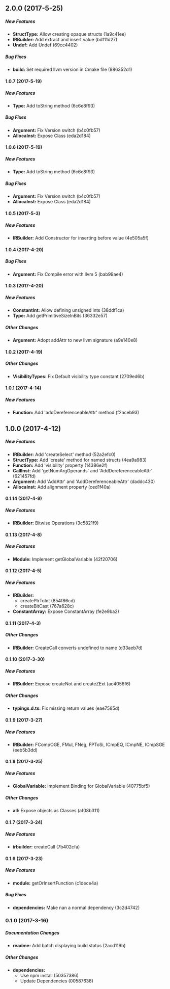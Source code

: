 ## 2.0.0 (2017-5-25)

##### New Features

* **StructType:** Allow creating opaque structs (1a9c41ee)
* **IRBuilder:** Add extract and insert value (bdf11d27)
* **Undef:** Add Undef (69cc4402)

##### Bug Fixes

* **build:** Set required llvm version in Cmake file (886352d1)

#### 1.0.7 (2017-5-19)

##### New Features

* **Type:** Add toString method (6c6e8f93)

##### Bug Fixes

* **Argument:** Fix Version switch (b4c0fb57)
* **AllocaInst:** Expose Class (eda2d184)

#### 1.0.6 (2017-5-19)

##### New Features

* **Type:** Add toString method (6c6e8f93)

##### Bug Fixes

* **Argument:** Fix Version switch (b4c0fb57)
* **AllocaInst:** Expose Class (eda2d184)

#### 1.0.5 (2017-5-3)

##### New Features

* **IRBuilder:** Add Constructor for inserting before value (4e505a5f)

#### 1.0.4 (2017-4-20)

##### Bug Fixes

* **Argument:** Fix Compile error with llvm 5 (bab99ae4)

#### 1.0.3 (2017-4-20)

##### New Features

* **ConstantInt:** Allow defining unsigned ints (38ddf1ca)
* **Type:** Add getPrimitiveSizeInBits (36332e57)

##### Other Changes

* **Argument:** Adopt addAttr to new llvm signature (a9e140e8)

#### 1.0.2 (2017-4-19)

##### Other Changes

* **VisibilityTypes:** Fix Default visibility type constant (2709ed6b)

#### 1.0.1 (2017-4-14)

##### New Features

* **Function:** Add 'addDereferenceableAttr' method (f2aceb93)

## 1.0.0 (2017-4-12)

##### New Features

* **IRBuilder:** Add 'createSelect' method (52a2efc0)
* **StructType:** Add 'create' method for named structs (4ea9a983)
* **Function:** Add 'visibility' property (14386e2f)
* **CallInst:** Add 'getNumArgOperands' and 'AddDereferenceableAttr' (621457fd)
* **Argument:** Add 'AddAttr' and 'AddDereferenceableAttr' (daddc430)
* **AllocaInst:** Add alignment property (ced1f40a)

#### 0.1.14 (2017-4-9)

##### New Features

* **IRBuilder:** Bitwise Operations (3c5821f9)

#### 0.1.13 (2017-4-8)

##### New Features

* **Module:** Implement getGlobalVariable (42f20706)

#### 0.1.12 (2017-4-5)

##### New Features

* **IRBuilder:**
  * createPtrToInt (854f86cd)
  * createBitCast (767a628c)
* **ConstantArray:** Expose ConstantArray (fe2e9ba2)

#### 0.1.11 (2017-4-3)

##### Other Changes

* **IRBuilder:** CreateCall converts undefined to name (d33aeb7d)

#### 0.1.10 (2017-3-30)

##### New Features

* **IRBuilder:** Expose createNot and createZExt (ac4056f6)

##### Other Changes

* **typings.d.ts:** Fix missing return values (eae7585d)

#### 0.1.9 (2017-3-27)

##### New Features

* **IRBuilder:** FCompOGE, FMul, FNeg, FPToSi, ICmpEQ, ICmpNE, ICmpSGE (eeb5b3dd)

#### 0.1.8 (2017-3-25)

##### New Features

* **GlobalVariable:** Implement Binding for GlobalVariable (40775bf5)

##### Other Changes

* **all:** Expose objects as Classes (af08b311)

#### 0.1.7 (2017-3-24)

##### New Features

* **irbuilder:** createCall (7b402cfa)

#### 0.1.6 (2017-3-23)

##### New Features

* **module:** getOrInsertFunction (c1dece4a)

##### Bug Fixes

* **dependencies:** Make nan a normal dependency (3c2d4742)

### 0.1.0 (2017-3-16)

##### Documentation Changes

* **readme:** Add batch displaying build status (2acd119b)

##### Other Changes

* **dependencies:**
  * Use npm install (50357386)
  * Update Dependencies (00587638)

